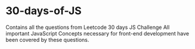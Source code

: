# 30-days-of-JS
Contains all the questions from Leetcode 30 days JS Challenge
All important JavaScript Concepts necessary for front-end development have been covered by these questions.
